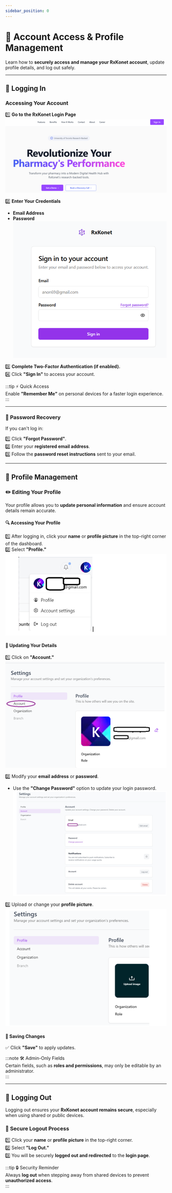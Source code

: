 ```yaml
---
sidebar_position: 0
---
```


# 🔐 Account Access & Profile Management

Learn how to **securely access and manage your RxKonet account**, update profile details, and log out safely.

---

## 🔑 Logging In

### **Accessing Your Account**

1️⃣ **Go to the RxKonet Login Page**  
 ![Account Access](/img/screenshots/RxKonet-login-page.png)

2️⃣ **Enter Your Credentials**

- **Email Address**
- **Password**  
  ![Account Access](/img/screenshots/rxkonet-login.png)

3️⃣ **Complete Two-Factor Authentication (if enabled).**  
4️⃣ Click **"Sign In"** to access your account.

:::tip ⚡ Quick Access  
Enable **"Remember Me"** on personal devices for a faster login experience.  
:::

---

### 🔑 **Password Recovery**

If you can't log in:

1️⃣ Click **"Forgot Password"**.  
2️⃣ Enter your **registered email address**.  
3️⃣ Follow the **password reset instructions** sent to your email.

---

## 👤 Profile Management

### ✏️ Editing Your Profile

Your profile allows you to **update personal information** and ensure account details remain accurate.

#### 🔍 **Accessing Your Profile**

1️⃣ After logging in, click your **name** or **profile picture** in the top-right corner of the dashboard.  
2️⃣ Select **"Profile."**  
 ![Account Profile](/img/screenshots/Edit-Profile.png)

#### 🔄 **Updating Your Details**

1️⃣ Click on **"Account."**  
 ![Account Profile](/img/screenshots/edit-account-details.png)

2️⃣ Modify your **email address** or **password**.

- Use the **"Change Password"** option to update your login password.  
  ![Account Profile](/img/screenshots/Edit-account-email.png)

3️⃣ Upload or change your **profile picture**.  
 ![Account Profile](/img/screenshots/edit-account-profilepic.png)

#### 💾 **Saving Changes**

✅ Click **"Save"** to apply updates.

:::note 🛠️ Admin-Only Fields  
Certain fields, such as **roles and permissions**, may only be editable by an administrator.  
:::

---

## 🚪 Logging Out

Logging out ensures your **RxKonet account remains secure**, especially when using shared or public devices.

### 🔐 **Secure Logout Process**

1️⃣ Click your **name** or **profile picture** in the top-right corner.  
2️⃣ Select **"Log Out."**  
3️⃣ You will be securely **logged out and redirected** to the **login page**.

:::tip 🔒 Security Reminder  
Always **log out** when stepping away from shared devices to prevent **unauthorized access**.  
:::
